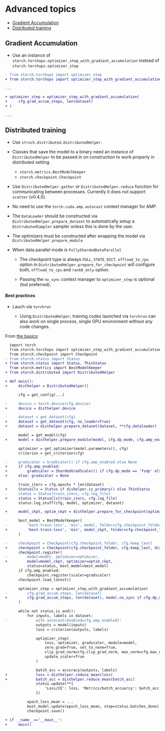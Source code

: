 
# Advanced topics

- [Gradient Accumulation](#gradient-accumulation)
- [Distributed training](#distributed-training)

## Gradient Accumulation

- Use an instance of `storch.torchops.optimizer_step_with_gradient_accumulation` instead of `storch.torchops.optimizer_step`

```diff
- from storch.torchops import optimizer_step
+ from storch.torchops import optimizer_step_with_gradient_accumulation

...

+ optimizer_step = optimizer_step_with_gradient_accumulation(
+     cfg.grad_accum_steps, len(dataset)
+ )

...
```

## Distributed training

- Use `stroch.distributed.DistributedHelper`.

- Classes that save the model to a binary need an instance of `DistributedHelper` to be passed in on construction to work properly in distributed setting.

    - `storch.metrics.BestModelKeeper`
    - `storch.checkpoint.Checkpoint`

- Use `DistributedHelper.gather` or `DistributedHelper.reduce` function for communicating between processes. Currently it does not support `scatter` (v0.4.0).

- No need to use the `torch.cuda.amp.autocast` context manager for AMP.

- The `DataLoader` should be constructed via `DistributedHelper.prepare_dataset` to automatically setup a `DistrubutedSampler` sampler unless this is done by the user.

- The optimizers must be constructed after wrapping the model via `DistributedHelper.prepare_module`

- When data parallel mode is `FullyShardedDataParallel`

    - The checkpoint type is always `FULL_STATE_DICT`. `offload_to_cpu` option in `DistributedHelper.prepare_for_checkpoint` will configure both, `offload_to_cpu` and `rank0_only` option.

    - Passing the `no_sync` context manager to `optimizer_step` is optional (but preferred).

#### Best practices

- Lauch via `torchrun`

    - Using `DistributedHelper`, training codes launched via `torchrun` can also work on single process, single GPU environment without any code changes.

From [the basics](./Basics.md#keeping-the-best-model):

```diff
  import torch
  from storch.torchops import optimizer_step_with_gradient_accumulation
  from storch.checkpoint import Checkpoint
- from storch.status import Status
+ from storch.status import Status, ThinStatus
  from storch.metrics import BestModelKeeper
+ from storch.distributed import DistributedHelper

+ def main():
+     disthelper = DistributedHelper()

      cfg = get_config(...)

-     device = torch.device(cfg.device)
+     device = disthelper.device

-     dataset = get_dataset(cfg)
+     dataset = get_dataset(cfg, no_loader=True)
+     dataset = disthelper.prepare_dataset(dataset, **cfg.dataloader)

      model = get_model(cfg)
+     model = disthelper.prepare_module(model, cfg.dp_mode, cfg.amp_enabled)

      optimizer = get_optimizer(model.parameters(), cfg)
      criterion = get_criterion(cfg)

-     gradscaler = GradScaler() if cfg.amp_enabled else None
+     if cfg.amp_enabled:
+         gradscaler = ShardedGradScaler() if cfg.dp_mode == 'fsdp' else GradScaler()
+     else: gradscaler = None

      train_iters = cfg.epochs * len(dataset)
+     StatusCls = Status if dishelper.is_primary() else ThinStatus
-     status = Status(train_iters, cfg.log_file)
+     status = StatusCls(train_iters, cfg.log_file)
      status.log_stuff(cfg, model, optimizer, dataset)

+     model_ckpt, optim_ckpt = disthelper.prepare_for_checkpoint(optimizer, cfg.offload_to_cpu)

      best_model = BestModelKeeper(
-         'best-train-loss', 'min', model, folder=cfg.checkpoint_folder
+         'best-train-loss', 'min', model_ckpt, folder=cfg.checkpoint_folder, disthelper=disthelper
      )

-     checkpoint = Checkpoint(cfg.checkpoint_folder, cfg.keep_last)
+     checkpoint = Checkpoint(cfg.checkpoint_folder, cfg.keep_last, disthelper=disthelper)
      checkpoint.register(
-         model=model, optimizer=optimizer,
+         model=model_ckpt, optimizer=optim_ckpt,
          status=status, best_model=best_model)
      if cfg.amp_enabled:
          checkpoint.register(scaler=gradscaler)
      checkpoint.load_latest()

      optimizer_step = optimizer_step_with_gradient_accumulation(
-         cfg.grad_accum_steps, len(dataset)
+         cfg.grad_accum_steps, len(dataset), model.no_sync if cfg.dp_mode == 'fsdp' else None
      )

      while not status.is_end():
          for inputs, labels in dataset:
-             with autocast(enabled=cfg.amp_enabled):
              outputs = model(inputs)
              loss = criterion(outputs, labels)

              optimizer_step(
                  loss, optimizer, gradscaler, module=model,
                  zero_grad=True, set_to_none=True,
                  clip_grad_norm=cfg.clip_grad_norm, max_norm=cfg.max_norm,
                  update_scaler=True
              )

              batch_acc = accuracy(outputs, labels)
+             loss = disthelper.reduce_mean(loss)
+             batch_acc = disthelper.reduce_mean(batch_acc)
              status.update(**{
                  'Loss/CE': loss, 'Metrics/batch_accuarcy': batch_acc
              })

          epoch_loss_mean = ...
          best_model.update(epoch_loss_mean, step=status.batches_done)
          checkpoint.save()

+ if __name__=='__main__':
+     main()
```
